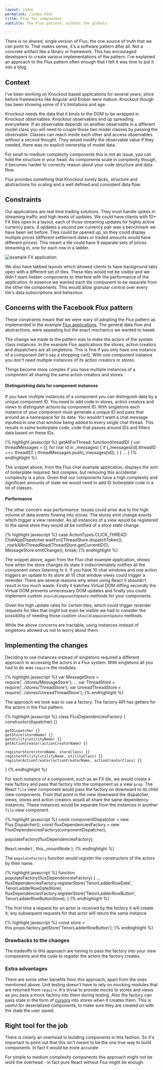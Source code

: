 ```yaml
---
layout: index
permalink: /index.html
title: Flux for components
subtitle: The Flux pattern, without the globals

---
```


There is no shared, single version of Flux, the one source of truth that we can point to.
That makes sense, it's a software pattern after all. Not a concrete artifact like a library or
framework. This has encouraged developers to create various implementations of the pattern.
I've explained an approach to the Flux pattern often enough that I felt it was time to put
it into a blog.

## Context

I've been working on Knockout based applications for several years;
since before frameworks like Angular and Ember were mature. Knockout though has been showing some of
it's limitations and age.

Knockout needs the data that it binds to the DOM to be wrapped in Knockout observables.
Knockout observables end up spreading everywhere. If an observable
depends on another observable in a different model class you will need to couple those two
model classes by passing the observable. Classes can reach inside each other and access observables
without a second thought. They would modify the observable value if they needed, there was no
explicit ownership of model data.

For small to medium complexity components this is not an issue, you can hold the structure in your
head. As components scale in complexity though, it becomes harder to correctly reason about your code
structure and data flow.

Flux provides something that Knockout sorely lacks, structure and abstractions for scaling and a
well defined and consistent data flow.

## Constraints

Our applications are real time trading solutions. They must handle spikes in streaming
traffic and high levels of updates. We could have clients with 10+ FX tiles open in a layout, each
of those streaming updates for highly active currency pairs. 4 updates a second per currency pair was
a benchmark we have been set before. Tiles could be opened up, so they could display
multiple prices (different settlement dates or traded amounts would have different prices).
This meant a tile could have 9 separate sets of prices streaming in, one for each row in a ladder.

![example FX application](http://www.caplin.com/images/marketing-images/CaplinFXMotifScreenshot.jpg)

We also have tabbed layouts which allowed clients to have background tabs open with a different set
of tiles. These tiles would not be visible and we didn't want hidden components to interfere with the
performance of the application. In essence we wanted each tile component to be separate from the other
tile components. This would allow granular control over every tile's data subscriptions and behaviour.

## Concerns with the Facebook Flux pattern

These constraints meant that we were wary of adopting the Flux pattern as implemented in the example
[Flux applications](https://github.com/facebook/flux/). The general data flow and abstractions,
were appealing but the exact mechanics we wanted to tweak.

The change we made to the pattern was to make the actors of the system class instances.
In the example Flux applications the stores, action creators and dispatchers are all singletons.
This is fine if you only have one instance of a component (let's say a shopping cart). With one
component instance you don't need multiple instances of its action creators or stores.

Things become more complex if you have multiple instances of a component all sharing the same
action creators and stores.

#### Distinguishing data for component instances

If you have multiple instances of a component you can distinguish data by a unique component ID.
You need to add code in stores, action creators and views to distinguish actions by component ID.
With singletons each instance of your component must generate a unique ID and pass that around as
a namespace for its data. You wouldn't want a chat message inputted in one chat window being added to
every single chat thread. This results in some boilerplate code; code that passes around
IDs and filters data based on these IDs.

{% highlight javascript %}
getAllForThread: function(threadID) {
	var threadMessages = [];
	for (var id in _messages) {
		if (_messages[id].threadID === threadID) {
			threadMessages.push(_messages[id]);
		}
	}
	...
}
{% endhighlight %}

The snippet above, from the Flux chat example application, displays the sort of boilerplate
required. Not complex, but removing this accidental complexity is a plus.
Given that our components have a high complexity and significant amounts of state we would need to
add ID boilerplate code in a lot of classes.

#### Performance

The other concern was performance. Issues could arise due to the high volume of data events flowing
into stores. The stores emit change events which trigger a view rerender. As all instances of a view
would be registered to the same store they would all be notified of a store state change.

{% highlight javascript %}
case ActionTypes.CLICK_THREAD:
	ChatAppDispatcher.waitFor([ThreadStore.dispatchToken]);
	_markAllInThreadRead(ThreadStore.getCurrentID());
	MessageStore.emitChange();
	break;
{% endhighlight %}

The snippet above, again from the Flux chat example application, shows how when the store
changes its state it indiscriminately notifies all the component views listening to it.
If you have 10 chat windows and one action triggers an update to its store all 10 chat window
views could trigger a rerender. There are several reasons why when using React it shouldn't result in
too much waste. Firstly it batches Virtual DOM diffing secondly the Virtual DOM prevents unnecessary
DOM updates and finally you could implement custom `shouldComponentUpdate` methods for your components.

Given the high update rates for certain tiles, which could trigger rerender requests for tiles that
might not even be visible we had to consider the possibility of needing those custom
`shouldComponentUpdate` methods.

While the above concerns are tractable, using instances instead of singletons allowed us not to worry
about them.

## Implementing the changes

Deciding to use instances instead of singletons required a different approach to accessing the
actors in a Flux system. With singletons all you had to do was `require` the modules.

{% highlight javascript %}
var MessageStore = require('../stores/MessageStore');
...
var ThreadStore = require('../stores/ThreadStore');
var UnreadThreadStore = require('../stores/UnreadThreadStore');
{% endhighlight %}

The approach we took was to use a factory. The factory API has getters for the actors in the Flux
pattern.

{% highlight javascript %}
class FluxDependenciesFactory {
	constructor(dispatcher) {}

	getDispatcher {}
	getStore(storeName) {}
	getUtility(utilityName) {}
	getActionCreator(actionCreatorName) {}

	registerStore(storeName, storeClass) {}
	registerUtility(utilityName, utilityClass) {}
	registerActionCreator(actionCreatorName, actionCreatorClass) {}
}
{% endhighlight %}

For each instance of a component, such as an FX tile, we would create a new factory
and pass that factory into the component as a view `prop`. The React `Tile` view component would
pass the factory on downward to its child view components. From that point in the view downward
the dispatcher, views, stores and action creators would all share the same dependency instances.
These instances would be separate from the instances in another `Tile` view component.

{% highlight javascript %}
const componentDispatcher = new Flux.Dispatcher();
const fluxDependenciesFactory = new FluxDependenciesFactory(componentDispatcher);

populateFactory(fluxDependenciesFactory);

React.render(
	<Tile factory={fluxDependenciesFactory} />,
	this._mountNode
);
{% endhighlight %}

The `populateFactory` function would register the constructors of the actors
by their name.

{% highlight javascript %}
function populateFactory(fluxDependenciesFactory) {
	...
	fluxDependenciesFactory.registerStore('TenorLadderRowDate', TenorLadderRowDateStore);
	fluxDependenciesFactory.registerStore('TenorLadderRowButton', TenorLadderRowButtonStore);
}
{% endhighlight %}

The first time a request for an actor is received by the factory it will create it; any subsequent
requests for that actor will return the same instance.

{% highlight javascript %}
const store = this.props.factory.getStore('TenorLadderRowButton');
{% endhighlight %}

### Drawbacks to the changes

The tradeoffs to this approach are having to pass the factory into your view components and
the code to register the actors the factory creates.

### Extra advantages

There are some other benefits from this approach, apart from the ones mentioned above. Unit testing
doesn't have to rely on mocking modules that are returned from `require`. It's trivial to provide
mocks to stores and views as you pass a mock factory into them during testing. Also the factory can
pass state in the form of [cursors](https://github.com/swannodette/om/wiki/Cursors) into stores when
it creates them. This is useful for deserialized components, to make sure they are created on with
the state the user saved.

## Right tool for the job

There is clearly an overhead to building components in this fashion. So it's important to point out
that this isn't meant to be the one true way to build components. In fact it would be more accurate

For simple to medium complexity components
this approach might not be work the overhead - in fact pure React without Flux might be enough.
